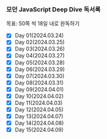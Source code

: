 ### 모던 JavaScript Deep Dive 독서록

목표: 50쪽 씩 18일 내로 완독하기

- [x] Day 01(2024.03.24)
- [x] Day 02(2024.03.25)
- [x] Day 03(2024.03.26)
- [x] Day 04(2024.03.27)
- [x] Day 05(2024.03.28)
- [x] Day 06(2024.03.29)
- [x] Day 07(2024.03.30)
- [x] Day 08(2024.03.31)
- [x] Day 09(2024.04.01)
- [x] Day 10(2024.04.02)
- [x] Day 11(2024.04.03)
- [x] Day 12(2024.04.05)
- [x] Day 13(2024.04.07)
- [x] Day 14(2024.04.08)
- [x] Day 15(2024.04.09)
